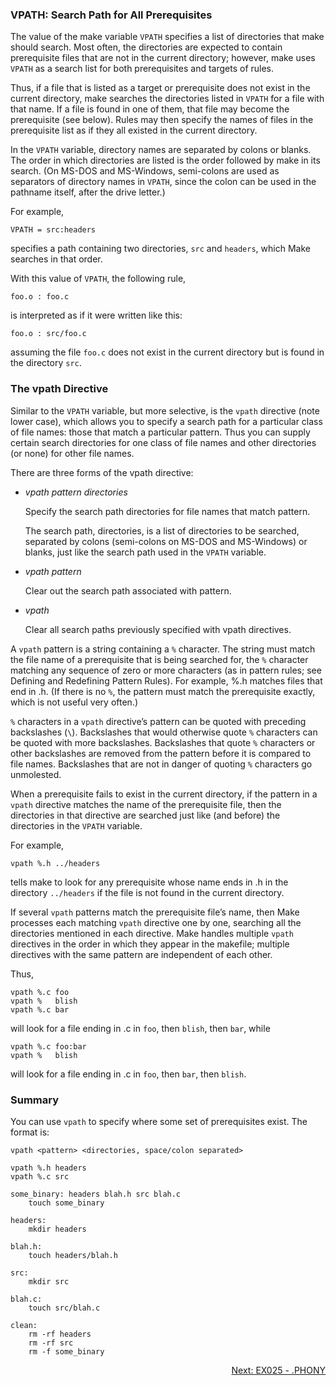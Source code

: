 ### VPATH: Search Path for All Prerequisites

The value of the make variable `VPATH` specifies a list of directories that make should search. Most often, the directories are expected to contain prerequisite files that are not in the current directory; however, make uses `VPATH` as a search list for both prerequisites and targets of rules.

Thus, if a file that is listed as a target or prerequisite does not exist in the current directory, make searches the directories listed in `VPATH` for a file with that name. If a file is found in one of them, that file may become the prerequisite (see below). Rules may then specify the names of files in the prerequisite list as if they all existed in the current directory.

In the `VPATH` variable, directory names are separated by colons or blanks. The order in which directories are listed is the order followed by make in its search. (On MS-DOS and MS-Windows, semi-colons are used as separators of directory names in `VPATH`, since the colon can be used in the pathname itself, after the drive letter.)

For example,

```make
VPATH = src:headers
```

specifies a path containing two directories, `src` and `headers`, which Make searches in that order.

With this value of `VPATH`, the following rule,

```make
foo.o : foo.c
```

is interpreted as if it were written like this:

```make
foo.o : src/foo.c
```
assuming the file `foo.c` does not exist in the current directory but is found in the directory `src`.

### The vpath Directive

Similar to the `VPATH` variable, but more selective, is the `vpath` directive (note lower case), which allows you to specify a search path for a particular class of file names: those that match a particular pattern. Thus you can supply certain search directories for one class of file names and other directories (or none) for other file names.

There are three forms of the vpath directive:

- _vpath pattern directories_

  Specify the search path directories for file names that match pattern.

  The search path, directories, is a list of directories to be searched, separated by colons (semi-colons on MS-DOS and MS-Windows) or blanks, just like the search path used in the `VPATH` variable.

- _vpath pattern_

  Clear out the search path associated with pattern.

- _vpath_

  Clear all search paths previously specified with vpath directives.

A `vpath` pattern is a string containing a `%` character. The string must match the file name of a prerequisite that is being searched for, the `%` character matching any sequence of zero or more characters (as in pattern rules; see Defining and Redefining Pattern Rules). For example, %.h matches files that end in .h. (If there is no `%`, the pattern must match the prerequisite exactly, which is not useful very often.)

`%` characters in a `vpath` directive’s pattern can be quoted with preceding backslashes (`\`). Backslashes that would otherwise quote `%` characters can be quoted with more backslashes. Backslashes that quote `%` characters or other backslashes are removed from the pattern before it is compared to file names. Backslashes that are not in danger of quoting `%` characters go unmolested.

When a prerequisite fails to exist in the current directory, if the pattern in a `vpath` directive matches the name of the prerequisite file, then the directories in that directive are searched just like (and before) the directories in the `VPATH` variable.

For example,

```make
vpath %.h ../headers
```

tells make to look for any prerequisite whose name ends in .h in the directory `../headers` if the file is not found in the current directory.

If several `vpath` patterns match the prerequisite file’s name, then Make processes each matching `vpath` directive one by one, searching all the directories mentioned in each directive. Make handles multiple `vpath` directives in the order in which they appear in the makefile; multiple directives with the same pattern are independent of each other.

Thus,

```make
vpath %.c foo
vpath %   blish
vpath %.c bar
```

will look for a file ending in .c in `foo`, then `blish`, then `bar`, while

```make
vpath %.c foo:bar
vpath %   blish
```

will look for a file ending in .c in `foo`, then `bar`, then `blish`.

### Summary

You can use `vpath` to specify where some set of prerequisites exist. The format is: 

`vpath <pattern> <directories, space/colon separated>`

```make
vpath %.h headers
vpath %.c src

some_binary: headers blah.h src blah.c
	touch some_binary

headers:
	mkdir headers

blah.h:
	touch headers/blah.h

src:
	mkdir src

blah.c:
	touch src/blah.c

clean:
	rm -rf headers
	rm -rf src
	rm -f some_binary
```

<p align="right">
	<a href="https://github.com/AmrElsayyad/makefile-tutorial/tree/main/EX025%20-%20.PHONY" id="EX025">
		Next: EX025 - .PHONY
	</a>
</p>
